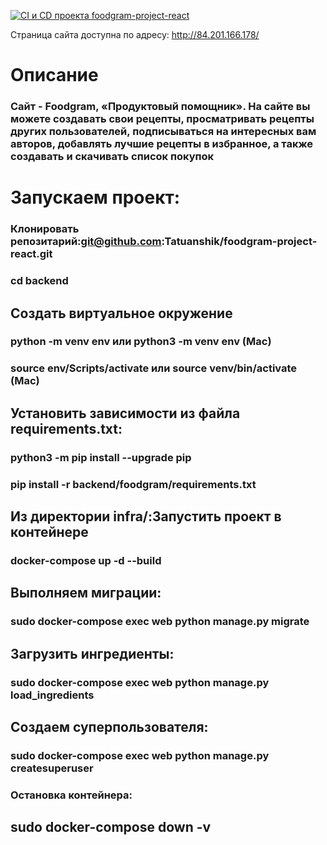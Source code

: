 [![CI и CD проекта foodgram-project-react](https://github.com/Tatuanshik/foodgram-project-react/actions/workflows/main.yml/badge.svg?branch=master)](https://github.com/Tatuanshik/oodgram-project-react/actions/workflows/main.yml//)

Страница сайта доступна по адресу: http://84.201.166.178/

# Описание

### Сайт - Foodgram, «Продуктовый помощник». На сайте вы можете создавать свои рецепты, просматривать рецепты других пользователей, подписываться на интересных вам авторов, добавлять лучшие рецепты в избранное, а также создавать и скачивать список покупок

# Запускаем проект:

### Клонировать репозитарий:git@github.com:Tatuanshik/foodgram-project-react.git
### cd backend

## Создать виртуальное окружение
### python -m venv env или python3 -m venv env (Mac)
### source env/Scripts/activate или source venv/bin/activate (Mac)

## Установить зависимости из файла requirements.txt:
### python3 -m pip install --upgrade pip
### pip install -r backend/foodgram/requirements.txt

## Из директории infra/:Запустить проект в контейнере
### docker-compose up -d --build

## Выполняем миграции:
### sudo docker-compose exec web python manage.py migrate
## Загрузить ингредиенты: 
### sudo docker-compose exec web python manage.py load_ingredients
## Создаем суперпользователя:
### sudo docker-compose exec web python manage.py createsuperuser

### Остановка контейнера:
## sudo docker-compose down -v
